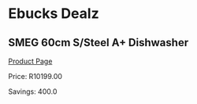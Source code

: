 
# Ebucks Dealz
## SMEG 60cm S/Steel A+ Dishwasher
[Product Page](https://www.ebucks.com/web/shop/productSelected.do?prodId=1029039269&catId=704983786)

Price: R10199.00

Savings: 400.0


	